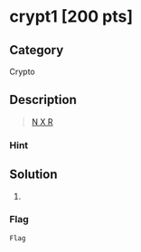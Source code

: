 # crypt1 [200 pts]

## Category
Crypto

## Description
><a href="https://drive.google.com/open?id=1awFsbPIW3g0tCr9M7h2zxxoMPov89YmF"> N X R </a>

### Hint
>

## Solution
1.

### Flag
`Flag`
